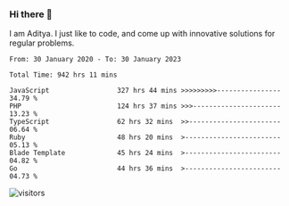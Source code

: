 ### Hi there 👋

I am Aditya. I just like to code, and come up with innovative solutions for regular problems.

<!--START_SECTION:waka-->

```text
From: 30 January 2020 - To: 30 January 2023

Total Time: 942 hrs 11 mins

JavaScript                 327 hrs 44 mins >>>>>>>>>----------------   34.79 %
PHP                        124 hrs 37 mins >>>----------------------   13.23 %
TypeScript                 62 hrs 32 mins  >>-----------------------   06.64 %
Ruby                       48 hrs 20 mins  >------------------------   05.13 %
Blade Template             45 hrs 24 mins  >------------------------   04.82 %
Go                         44 hrs 36 mins  >------------------------   04.73 %
```

<!--END_SECTION:waka-->

![visitors](https://visitor-badge.glitch.me/badge?page_id=BrainBuzzer.visitor-badge&left_color=green&right_color=red)
